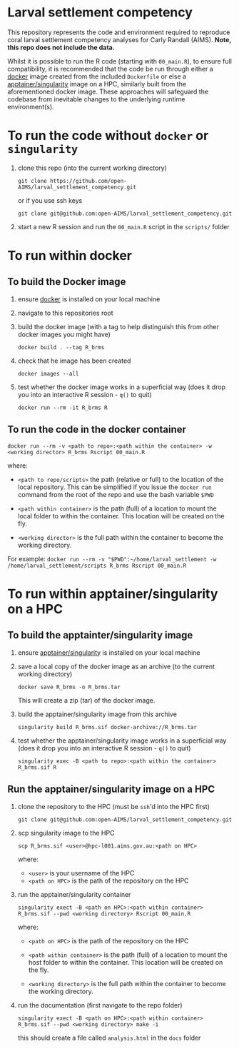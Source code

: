 # Larval settlement competency

This repository represents the code and environment required to
reproduce coral larval settlement competency analyses for Carly
Randall (AIMS).  **Note, this repo does not include the data.**

Whilst it is possible to run the R code (starting with `00_main.R`),
to ensure full compatibility, it is recommended that the code be run
through either a [docker](https://www.docker.com) image created from
the included `Dockerfile` or else a
[apptainer/singularity](https://apptainer.org/) image on a HPC,
similarly built from the aforementioned docker image.  These
approaches will safeguard the codebase from inevitable changes to the
underlying runtime environment(s).

# To run the code without `docker` or `singularity`

1. clone this repo (into the current working directory)

   `git clone https://github.com/open-AIMS/larval_settlement_competency.git`
   
   or if you use ssh keys
   
   `git clone git@github.com:open-AIMS/larval_settlement_competency.git`

2. start a new R session and run the `00_main.R` script in the
   `scripts/` folder

# To run within docker

## To build the Docker image

1. ensure [docker](https://www.docker.com) is installed on your local
   machine

2. navigate to this repositories root

3. build the docker image (with a tag to help distinguish this from
   other docker images you might have)
   
   `docker build . --tag R_brms`

4. check that he image has been created
   
   `docker images --all`

5. test whether the docker image works in a superficial way (does it
   drop you into an interactive R session - `q()` to quit)

   `docker run --rm -it R_brms R`

## To run the code in the docker container

   `docker run --rm -v <path to repo>:<path within the container> -w <working director> R_brms Rscript 00_main.R`
   
   where:
   
   - `<path to repo/scripts>` the path (relative or full) to the
   location of the local repository.  This can be simplified if you
   issue the `docker run` command from the root of the repo and use
   the bash variable `$PWD`

   - `<path within container>` is the path (full) of a location to
   mount the local folder to within the container.  This location will
   be created on the fly.

   - `<working director>` is the full path within the container to
     become the working directory.
   
   For example:
   `docker run --rm -v "$PWD":~/home/larval_settlement -w /home/larval_settlement/scripts R_brms Rscript 00_main.R`

# To run within apptainer/singularity on a HPC

## To build the apptainter/singularity image

1. ensure [apptainer/singularity](https://apptainer.org/) is installed on your local
   machine

2. save a local copy of the docker image as an archive (to the current
   working directory)
   
   `docker save R_brms -o R_brms.tar`
   
   This will create a zip (tar) of the docker image.
   
3. build the apptainer/singularity image from this archive

   `singularity build R_brms.sif docker-archive://R_brms.tar`

4. test whether the apptainer/singularity image works in a superficial
   way (does it drop you into an interactive R session - `q()` to
   quit)
   
   `singularity exec -B <path to repo>:<path within the container> R_brms.sif R` 

## Run the apptainer/singularity image on a HPC

1. clone the repository to the HPC (must be `ssh`'d into the HPC first)

   `git clone git@github.com:open-AIMS/larval_settlement_competency.git`


2. scp singularity image to the HPC

   `scp R_brms.sif <user>@hpc-l001.aims.gov.au:<path on HPC>`
   
   where:
   
   - `<user>` is your username of the HPC
   - `<path on HPC>` is the path of the repository on the HPC
   
3. run the apptainer/singularity container

   `singularity exect -B <path on HPC>:<path within container> R_brms.sif --pwd <working directory> Rscript 00_main.R`
   
   where:
   
   - `<path on HPC>` is the path of the repository on the HPC

   - `<path within container>` is the path (full) of a location to
      mount the host folder to within the container.  This location
      will be created on the fly.
	  
   - `<working directory>` is the full path within the container to
     become the working directory.

4. run the documentation (first navigate to the repo folder)

   `singularity exect -B <path on HPC>:<path within container> R_brms.sif --pwd <working directory> make -i`
   
   this should create a file called `analysis.html` in the `docs` folder
